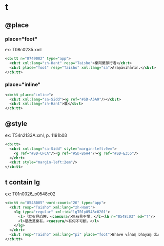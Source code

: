# t

## @place

### place="foot"

ex: T08n0235.xml

```xml
<cb:tt n="0749002" type="app">
  <cb:t xml:lang="zh-Hant" resp="Taisho">樂阿蘭那行者</cb:t>
  <cb:t place="foot" resp="Taisho" xml:lang="sa">Araṇāvihārin.</cb:t>
</cb:tt>
```

### place="inline"

```xml
<cb:tt place="inline">
  <cb:t xml:lang="sa-Sidd"><g ref="#SD-A5A9"/></cb:t>
  <cb:t xml:lang="zh-Hant">曩</cb:t>
</cb:tt>
```

## @style

ex: T54n2133A.xml, p. 1191b03

```xml
<cb:tt>
  <cb:t xml:lang="sa-Sidd" style="margin-left:0em">
    <g ref="#SD-CFCA"/><g ref="#SD-B6A4"/><g ref="#SD-E355"/>
  </cb:t>
  <cb:t style="margin-left:2em"/>
</cb:tt>
```

## t contain lg

ex: T01n0026_p0548c02

```xml
<cb:tt n="0548005" word-count="20" type="app">
  <cb:t resp="Taisho" xml:lang="zh-Hant">
    <lg type="regular" xml:id="lgT01p0548c0201">
      <l>「於有見恐怖，<caesura/>無有見不懼，</l><lb n="0548c03" ed="T"/>
      <l>是故莫樂有，<caesura/>有何不可斷。</l>
    </lg>
  </cb:t>
  <cb:t resp="Taisho" xml:lang="pi" place="foot">Bhave vāhaṃ bhayaṃ disvā bhavañ ca vibhavesinaṃ bhavaṃ nābhivadiṃ kañci nandiñ ca na upādiyin ti.</cb:t>
</cb:tt>
```

